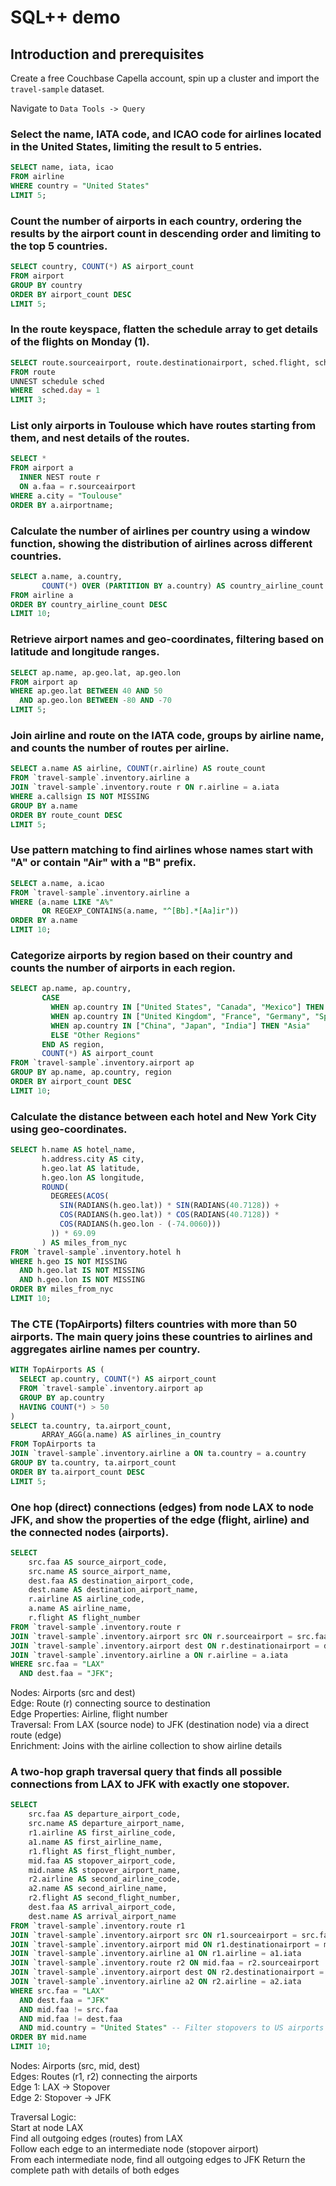 # SQL++ demo
## Introduction and prerequisites
Create a free Couchbase Capella account, spin up a cluster and import the `travel-sample` dataset.

Navigate to `Data Tools -> Query`

### Select the name, IATA code, and ICAO code for airlines located in the United States, limiting the result to 5 entries.
```sql
SELECT name, iata, icao
FROM airline
WHERE country = "United States"
LIMIT 5;
```

### Count the number of airports in each country, ordering the results by the airport count in descending order and limiting to the top 5 countries.
```sql
SELECT country, COUNT(*) AS airport_count
FROM airport
GROUP BY country
ORDER BY airport_count DESC
LIMIT 5;
```

### In the route keyspace, flatten the schedule array to get details of the flights on Monday (1).
```sql
SELECT route.sourceairport, route.destinationairport, sched.flight, sched.utc
FROM route
UNNEST schedule sched
WHERE  sched.day = 1
LIMIT 3;
```

### List only airports in Toulouse which have routes starting from them, and nest details of the routes.
```sql
SELECT *
FROM airport a
  INNER NEST route r
  ON a.faa = r.sourceairport
WHERE a.city = "Toulouse"
ORDER BY a.airportname;
```

### Calculate the number of airlines per country using a window function, showing the distribution of airlines across different countries.
```sql
SELECT a.name, a.country, 
       COUNT(*) OVER (PARTITION BY a.country) AS country_airline_count
FROM airline a
ORDER BY country_airline_count DESC
LIMIT 10;
```

### Retrieve airport names and geo-coordinates, filtering based on latitude and longitude ranges.
```sql
SELECT ap.name, ap.geo.lat, ap.geo.lon
FROM airport ap
WHERE ap.geo.lat BETWEEN 40 AND 50
  AND ap.geo.lon BETWEEN -80 AND -70
LIMIT 5;
```

### Join airline and route on the IATA code, groups by airline name, and counts the number of routes per airline.
```sql
SELECT a.name AS airline, COUNT(r.airline) AS route_count
FROM `travel-sample`.inventory.airline a
JOIN `travel-sample`.inventory.route r ON r.airline = a.iata
WHERE a.callsign IS NOT MISSING
GROUP BY a.name
ORDER BY route_count DESC
LIMIT 5;
```

### Use pattern matching to find airlines whose names start with "A" or contain "Air" with a "B" prefix.
```sql
SELECT a.name, a.icao
FROM `travel-sample`.inventory.airline a
WHERE (a.name LIKE "A%"
       OR REGEXP_CONTAINS(a.name, "^[Bb].*[Aa]ir"))
ORDER BY a.name
LIMIT 10;
```

### Categorize airports by region based on their country and counts the number of airports in each region.
```sql
SELECT ap.name, ap.country,
       CASE 
         WHEN ap.country IN ["United States", "Canada", "Mexico"] THEN "North America"
         WHEN ap.country IN ["United Kingdom", "France", "Germany", "Spain", "Italy"] THEN "Europe"
         WHEN ap.country IN ["China", "Japan", "India"] THEN "Asia"
         ELSE "Other Regions"
       END AS region,
       COUNT(*) AS airport_count
FROM `travel-sample`.inventory.airport ap
GROUP BY ap.name, ap.country, region
ORDER BY airport_count DESC
LIMIT 10;
```

### Calculate the distance between each hotel and New York City using geo-coordinates.
```sql
SELECT h.name AS hotel_name, 
       h.address.city AS city,
       h.geo.lat AS latitude, 
       h.geo.lon AS longitude,
       ROUND(
         DEGREES(ACOS(
           SIN(RADIANS(h.geo.lat)) * SIN(RADIANS(40.7128)) + 
           COS(RADIANS(h.geo.lat)) * COS(RADIANS(40.7128)) * 
           COS(RADIANS(h.geo.lon - (-74.0060)))
         )) * 69.09
       ) AS miles_from_nyc
FROM `travel-sample`.inventory.hotel h
WHERE h.geo IS NOT MISSING
  AND h.geo.lat IS NOT MISSING
  AND h.geo.lon IS NOT MISSING
ORDER BY miles_from_nyc
LIMIT 10;
```

### The CTE (TopAirports) filters countries with more than 50 airports. The main query joins these countries to airlines and aggregates airline names per country.
```sql
WITH TopAirports AS (
  SELECT ap.country, COUNT(*) AS airport_count
  FROM `travel-sample`.inventory.airport ap
  GROUP BY ap.country
  HAVING COUNT(*) > 50
)
SELECT ta.country, ta.airport_count, 
       ARRAY_AGG(a.name) AS airlines_in_country
FROM TopAirports ta
JOIN `travel-sample`.inventory.airline a ON ta.country = a.country
GROUP BY ta.country, ta.airport_count
ORDER BY ta.airport_count DESC
LIMIT 5;
```

### One hop (direct) connections (edges) from node LAX to node JFK, and show the properties of the edge (flight, airline) and the connected nodes (airports).
```sql
SELECT 
    src.faa AS source_airport_code,
    src.name AS source_airport_name,
    dest.faa AS destination_airport_code,
    dest.name AS destination_airport_name,
    r.airline AS airline_code,
    a.name AS airline_name,
    r.flight AS flight_number
FROM `travel-sample`.inventory.route r
JOIN `travel-sample`.inventory.airport src ON r.sourceairport = src.faa
JOIN `travel-sample`.inventory.airport dest ON r.destinationairport = dest.faa
JOIN `travel-sample`.inventory.airline a ON r.airline = a.iata
WHERE src.faa = "LAX"
  AND dest.faa = "JFK";
```

Nodes: Airports (src and dest)  
Edge: Route (r) connecting source to destination  
Edge Properties: Airline, flight number  
Traversal: From LAX (source node) to JFK (destination node) via a direct route (edge)  
Enrichment: Joins with the airline collection to show airline details

### A two-hop graph traversal query that finds all possible connections from LAX to JFK with exactly one stopover.
```sql
SELECT 
    src.faa AS departure_airport_code,
    src.name AS departure_airport_name,
    r1.airline AS first_airline_code,
    a1.name AS first_airline_name,
    r1.flight AS first_flight_number,
    mid.faa AS stopover_airport_code,
    mid.name AS stopover_airport_name,
    r2.airline AS second_airline_code,
    a2.name AS second_airline_name,
    r2.flight AS second_flight_number,
    dest.faa AS arrival_airport_code,
    dest.name AS arrival_airport_name
FROM `travel-sample`.inventory.route r1
JOIN `travel-sample`.inventory.airport src ON r1.sourceairport = src.faa
JOIN `travel-sample`.inventory.airport mid ON r1.destinationairport = mid.faa
JOIN `travel-sample`.inventory.airline a1 ON r1.airline = a1.iata
JOIN `travel-sample`.inventory.route r2 ON mid.faa = r2.sourceairport
JOIN `travel-sample`.inventory.airport dest ON r2.destinationairport = dest.faa
JOIN `travel-sample`.inventory.airline a2 ON r2.airline = a2.iata
WHERE src.faa = "LAX"
  AND dest.faa = "JFK"
  AND mid.faa != src.faa
  AND mid.faa != dest.faa
  AND mid.country = "United States" -- Filter stopovers to US airports
ORDER BY mid.name
LIMIT 10;
```

Nodes: Airports (src, mid, dest)  
Edges: Routes (r1, r2) connecting the airports  
Edge 1: LAX → Stopover  
Edge 2: Stopover → JFK

Traversal Logic:  
Start at node LAX  
Find all outgoing edges (routes) from LAX  
Follow each edge to an intermediate node (stopover airport)  
From each intermediate node, find all outgoing edges to JFK
Return the complete path with details of both edges
